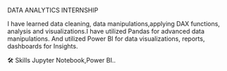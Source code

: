 DATA ANALYTICS INTERNSHIP

I have learned data cleaning, data manipulations,applying DAX functions, analysis and visualizations.I have utilized Pandas for advanced data manipulations. And utilized Power BI for data visualizations, reports, dashboards for Insights.

🛠 Skills
Jupyter Notebook,Power BI..
